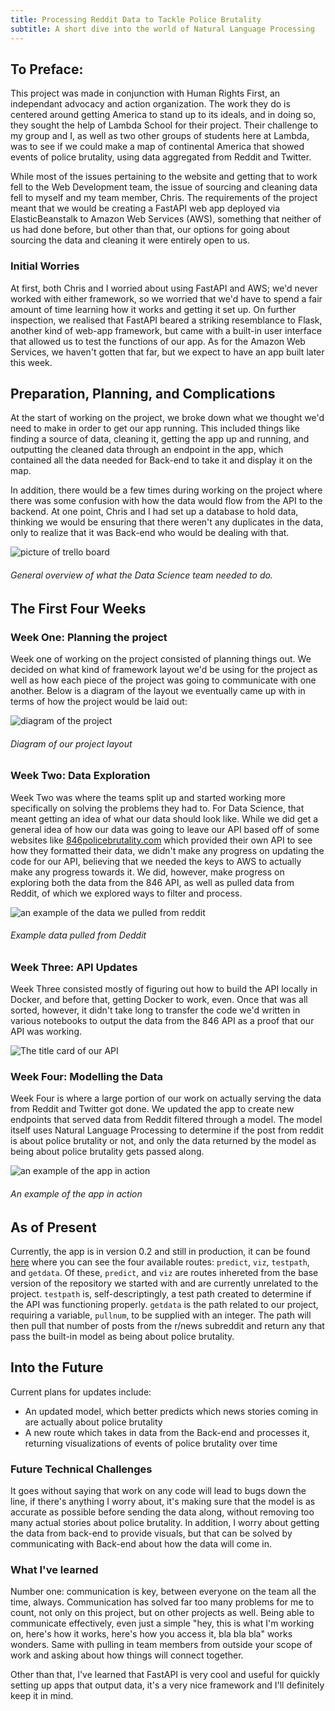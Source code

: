 ```yaml
---
title: Processing Reddit Data to Tackle Police Brutality
subtitle: A short dive into the world of Natural Language Processing
---
```


## To Preface:

This project was made in conjunction with Human Rights First, an independant advocacy and action organization. The work they do is centered around getting America to stand up to its ideals, and in doing so, they sought the help of Lambda School for their project. Their challenge to my group and I, as well as two other groups of students here at Lambda, was to see if we could make a map of continental America that showed events of police brutality, using data aggregated from Reddit and Twitter.

While most of the issues pertaining to the website and getting that to work fell to the Web Development team, the issue of sourcing and cleaning data fell to myself and my team member, Chris. The requirements of the project meant that we would be creating a FastAPI web app deployed via ElasticBeanstalk to Amazon Web Services (AWS), something that neither of us had done before, but other than that, our options for going about sourcing the data and cleaning it were entirely open to us.

### Initial Worries

At first, both Chris and I worried about using FastAPI and AWS; we'd never worked with either framework, so we worried that we'd have to spend a fair amount of time learning how it works and getting it set up. On further inspection, we realised that FastAPI beared a striking resemblance to Flask, another kind of web-app framework, but came with a built-in user interface that allowed us to test the functions of our app. As for the Amazon Web Services, we haven't gotten that far, but we expect to have an app built later this week.

## Preparation, Planning, and Complications

At the start of working on the project, we broke down what we thought we'd need to make in order to get our app running. This included things like finding a source of data, cleaning it, getting the app up and running, and outputting the cleaned data through an endpoint in the app, which contained all the data needed for Back-end to take it and display it on the map.

In addition, there would be a few times during working on the project where there was some confusion with how the data would flow from the API to the backend. At one point, Chris and I had set up a database to hold data, thinking we would be ensuring that there weren't any duplicates in the data, only to realize that it was Back-end who would be dealing with that.

![picture of trello board](https://i.imgur.com/BEg4Eao.png)

###### General overview of what the Data Science team needed to do.

## The First Four Weeks

### Week One: Planning the project

Week one of working on the project consisted of planning things out. We decided on what kind of framework layout we'd be using for the project as well as how each piece of the project was going to communicate with one another. Below is a diagram of the layout we eventually came up with in terms of how the project would be laid out:

![diagram of the project](https://i.imgur.com/0U4nrK7.png)

###### Diagram of our project layout

### Week Two: Data Exploration

Week Two was where the teams split up and started working more specifically on solving the problems they had to. For Data Science, that meant getting an idea of what our data should look like. While we did get a general idea of how our data was going to leave our API based off of some websites like [846policebrutality.com](https://incidents.846policebrutality.com/) which provided their own API to see how they formatted their data, we didn't make any progress on updating the code for our API, believing that we needed the keys to AWS to actually make any progress towards it. We did, however, make progress on exploring both the data from the 846 API, as well as pulled data from Reddit, of which we explored ways to filter and process.

![an example of the data we pulled from reddit](https://i.imgur.com/b5xe2rG.png)

###### Example data pulled from Deddit

### Week Three: API Updates 

Week Three consisted mostly of figuring out how to build the API locally in Docker, and before that, getting Docker to work, even. Once that was all sorted, however, it didn't take long to transfer the code we'd written in various notebooks to output the data from the 846 API as a proof that our API was working.

![The title card of our API](https://i.imgur.com/NLViiKy.png)

### Week Four: Modelling the Data

Week Four is where a large portion of our work on actually serving the data from Reddit and Twitter got done. We updated the app to create new endpoints that served data from Reddit filtered through a model. The model itself uses Natural Language Processing to determine if the post from reddit is about police brutality or not, and only the data returned by the model as being about police brutality gets passed along.

![an example of the app in action](https://i.imgur.com/qQfRtgr.png)

###### An example of the app in action

## As of Present

Currently, the app is in version 0.2 and still in production, it can be found [here](http://hrf-teamb.eba-3253gq3h.us-east-1.elasticbeanstalk.com/#/) where you can see the four available routes: `predict`, `viz`, `testpath`, and `getdata`. Of these, `predict`, and `viz` are routes inhereted from the base version of the repository we started with and are currently unrelated to the project. `testpath` is, self-descriptingly, a test path created to determine if the API was functioning properly. `getdata` is the path related to our project, requiring a variable, `pullnum`, to be supplied with an integer. The path will then pull that number of posts from the r/news subreddit and return any that pass the built-in model as being about police brutality.

## Into the Future

Current plans for updates include:

* An updated model, which better predicts which news stories coming in are actually about police brutality
* A new route which takes in data from the Back-end and processes it, returning visualizations of events of police brutality over time

### Future Technical Challenges

It goes without saying that work on any code will lead to bugs down the line, if there's anything I worry about, it's making sure that the model is as accurate as possible before sending the data along, without removing too many actual stories about police brutality. In addition, I worry about getting the data from back-end to provide visuals, but that can be solved by communicating with Back-end about how the data will come in.

### What I've learned

Number one: communication is key, between everyone on the team all the time, always. Communication has solved far too many problems for me to count, not only on this project, but on other projects as well. Being able to communicate effectively, even just a simple "hey, this is what I'm working on, here's how it works, here's how you access it, bla bla bla" works wonders. Same with pulling in team members from outside your scope of work and asking about how things will connect together.

Other than that, I've learned that FastAPI is very cool and useful for quickly setting up apps that output data, it's a very nice framework and I'll definitely keep it in mind.
